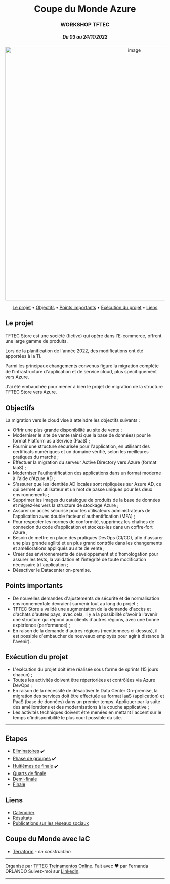 <h1 align="center">
Coupe du Monde Azure
</h1>

<h3 align="center">
WORKSHOP TFTEC 
</h3>
<h5 align="center">
Du 03 au 24/11/2022
</h5>

<p align="center">
<img style="width:800px" alt="image" src="https://user-images.githubusercontent.com/43493818/201467790-2ef5760e-1bc4-40dd-8b05-be1e0e66bef1.png">
</p>


<p align="center">
 <a href="#le-projet">Le projet</a> • 
 <a href="#objectifs">Objectifs</a> •
 <a href="#points-importants">Points importants</a> • 
 <a href="#exécution-du-projet">Exécution du projet</a> • 
 <a href="#liens">Liens</a> 
</p>


## **Le projet**

TFTEC Store est une société (fictive) qui opère dans l'E-commerce, offrent une large gamme de produits.

Lors de la planification de l'année 2022, des modifications ont été apportées à la TI.

Parmi les principaux changements convenus figure la migration complète de l'infrastructure d'application et de service cloud, plus spécifiquement vers Azure.

J'ai été embauchée pour mener à bien le projet de migration de la structure TFTEC Store vers Azure.


## **Objectifs**

La migration vers le cloud vise à atteindre les objectifs suivants :

- Offrir une plus grande disponibilité au site de vente ;
- Moderniser le site de vente (ainsi que la base de données) pour le format Platform as a Service (PaaS) ;
- Fournir une structure sécurisée pour l'application, en utilisant des certificats numériques et un domaine vérifié, selon les meilleures pratiques du marché ;
- Effectuer la migration du serveur Active Directory vers Azure (format IaaS) ;
- Moderniser l'authentification des applications dans un format moderne à l'aide d'Azure AD ;
- S'assurer que les identités AD locales sont répliquées sur Azure AD, ce qui permet un utilisateur et un mot de passe uniques pour les deux environnements ;
- Supprimer les images du catalogue de produits de la base de données et migrez-les vers la structure de stockage Azure ;
- Assurer un accès sécurisé pour les utilisateurs administrateurs de l'application avec double facteur d'authentification (MFA) ;
- Pour respecter les normes de conformité, supprimez les chaînes de connexion du code d'application et stockez-les dans un coffre-fort Azure ;
- Besoin de mettre en place des pratiques DevOps (CI/CD), afin d'assurer une plus grande agilité et un plus grand contrôle dans les changements et améliorations appliqués au site de vente ;
- Créer des environnements de développement et d'homologation pour assurer les tests, la validation et l'intégrité de toute modification nécessaire à l'application ;
- Désactiver le Datacenter on-premise.


## **Points importants**

- De nouvelles demandes d'ajustements de sécurité et de normalisation environnementale devraient survenir tout au long du projet ;
- TFTEC Store a validé une augmentation de la demande d'accès et d'achats d'autres pays, avec cela, il y a la possibilité d'avoir à l'avenir une structure qui répond aux clients d'autres régions, avec une bonne expérience (performance) ;
- En raison de la demande d'autres régions (mentionnées ci-dessus), il est possible d'embaucher de nouveaux employés pour agir à distance (à l'avenir).


## **Exécution du projet**

- L'exécution du projet doit être réalisée sous forme de sprints (15 jours chacun) ;
- Toutes les activités doivent être répertoriées et contrôlées via Azure DevOps ;
- En raison de la nécessité de désactiver le Data Center On-premise, la migration des services doit être effectuée au format IaaS (application) et PaaS (base de données) dans un premier temps. Appliquer par la suite des améliorations et des modernisations à la couche applicative ;
- Les activités techniques doivent être menées en mettant l'accent sur le temps d'indisponibilité le plus court possible du site.


---

## **Etapes**

- [Eliminatoires](https://github.com/Kastrupf/coupe-du-monde-azure/blob/main/etapes/eliminatoires.md) ✔️
- [Phase de groupes](https://github.com/Kastrupf/coupe-du-monde-azure/blob/main/etapes/phase-de-groupes.md) ✔️
- [Huitièmes de finale](https://github.com/Kastrupf/coupe-du-monde-azure/blob/main/etapes/huitiemes-de-finale.md) ✔️
- [Quarts de finale](https://github.com/Kastrupf/coupe-du-monde-azure/blob/main/etapes/quarts-de-finale.md)
- [Demi-finale](https://github.com/Kastrupf/coupe-du-monde-azure/blob/main/etapes/demi-finale.md)
- [Finale](https://https://github.com/Kastrupf/coupe-du-monde-azure/blob/main/etapes/finale.md)


## **Liens**

- [Calendrier](https://github.com/Kastrupf/coupe-du-monde-azure/blob/main/extras/calendrier.md)
- [Résultats](https://github.com/Kastrupf/coupe-du-monde-azure/blob/main/extras/resultats.md)
- [Publications sur les réseaux sociaux](https://github.com/Kastrupf/coupe-du-monde-azure/blob/main/extras/publication.md)


## **Coupe du Monde avec IaC**

- [Terraform](https://github.com/Kastrupf/coupe-du-monde-azure/tree/main/terraform/) - *en construction*

---

Organisé par [TFTEC Treinamentos Online](https://www.tftec.com.br). 
Fait avec ❤️ par Fernanda ORLANDO 
Suivez-moi sur [LinkedIn](https://www.linkedin.com/in/fernandaorlando/).

---

